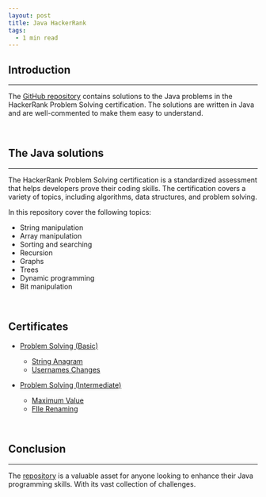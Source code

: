 ```yaml
---
layout: post
title: Java HackerRank
tags:
  - 1 min read
---
```


## Introduction
---

The [GitHub repository](https://github.com/jfernancordova/java-hackerrank) contains solutions to the Java problems in the HackerRank Problem Solving certification. The solutions are written in Java and are well-commented to make them easy to understand.

<br>

## The Java solutions
---

The HackerRank Problem Solving certification is a standardized assessment that helps developers prove their coding skills. The certification covers a variety of topics, including algorithms, data structures, and problem solving.

In this repository cover the following topics:

- String manipulation
- Array manipulation
- Sorting and searching
- Recursion
- Graphs
- Trees
- Dynamic programming
- Bit manipulation

<br>

## Certificates

- [Problem Solving (Basic)](https://github.com/jfernancordova/java-hackerrank/tree/main/problem-solving-basic)
    - [String Anagram](https://github.com/jfernancordova/java-hackerrank/tree/main/problem-solving-basic/string-anagram)
    - [Usernames Changes](https://github.com/jfernancordova/java-hackerrank/tree/main/problem-solving-basic/usernames-changes)
    
 - [Problem Solving (Intermediate)](https://github.com/jfernancordova/java-hackerrank/tree/main/problem-solving-intermediate)
    - [Maximum Value](https://github.com/jfernancordova/java-hackerrank/tree/main/problem-solving-intermediate/maximum-value)
    - [FIle Renaming](https://github.com/jfernancordova/java-hackerrank/tree/main/problem-solving-intermediate/file-renaming)


<br>

## Conclusion
---

The [repository](https://github.com/jfernancordova/java-hackerrank) is a valuable asset for anyone looking to enhance their Java programming skills. With its vast collection of challenges.